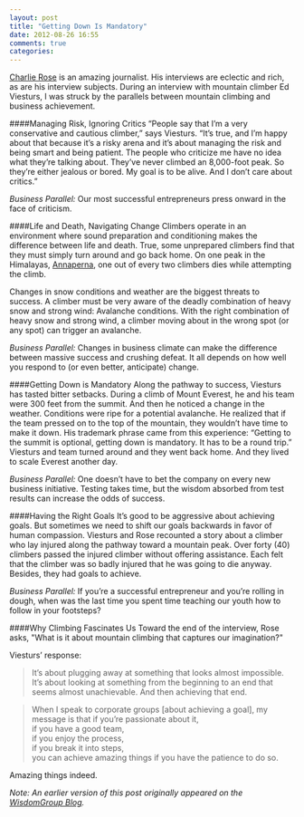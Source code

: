 ```yaml
---
layout: post
title: "Getting Down Is Mandatory"
date: 2012-08-26 16:55
comments: true
categories: 
---
```

[Charlie Rose](http://www.charlierose.com/) is an amazing journalist. His interviews are eclectic and rich, as are his interview subjects. During an interview with mountain climber Ed Viesturs, I was struck by the parallels between mountain climbing and business achievement.

####Managing Risk, Ignoring Critics
“People say that I’m a very conservative and cautious climber,” says Viesturs. “It’s true, and I’m happy about that because it’s a risky arena and it’s about managing the risk and being smart and being patient. The people who criticize me have no idea what they’re talking about. They’ve never climbed an 8,000-foot peak. So they’re either jealous or bored. My goal is to be alive. And I don’t care about critics.”

_Business Parallel:_ Our most successful entrepreneurs press onward in the face of criticism.

####Life and Death, Navigating Change
Climbers operate in an environment where sound preparation and conditioning makes the difference between life and death. True, some unprepared climbers find that they must simply turn around and go back home. On one peak in the Himalayas, [Annaperna](http://en.wikipedia.org/wiki/Annapurna), one out of every two climbers dies while attempting the climb.

Changes in snow conditions and weather are the biggest threats to success. A climber must be very aware of the deadly combination of heavy snow and strong wind: Avalanche conditions. With the right combination of heavy snow and strong wind, a climber moving about in the wrong spot (or any spot) can trigger an avalanche.

_Business Parallel:_ Changes in business climate can make the difference between massive success and crushing defeat. It all depends on how well you respond to (or even better, anticipate) change.

####Getting Down is Mandatory
Along the pathway to success, Viesturs has tasted bitter setbacks. During a climb of Mount Everest, he and his team were 300 feet from the summit. And then he noticed a change in the weather. Conditions were ripe for a potential avalanche. He realized that if the team pressed on to the top of the mountain, they wouldn’t have time to make it down. His trademark phrase came from this experience: “Getting to the summit is optional, getting down is mandatory. It has to be a round trip.” Viesturs and team turned around and they went back home. And they lived to scale Everest another day.

_Business Parallel:_ One doesn’t have to bet the company on every new business initiative. Testing takes time, but the wisdom absorbed from test results can increase the odds of success.

####Having the Right Goals
It’s good to be aggressive about achieving goals. But sometimes we need to shift our goals backwards in favor of human compassion. Viesturs and Rose recounted a story about a climber who lay injured along the pathway toward a mountain peak. Over forty (40) climbers passed the injured climber without offering assistance. Each felt that the climber was so badly injured that he was going to die anyway. Besides, they had goals to achieve.

_Business Parallel:_ If you’re a successful entrepreneur and you’re rolling in dough, when was the last time you spent time teaching our youth how to follow in your footsteps?

####Why Climbing Fascinates Us
Toward the end of the interview, Rose asks, "What is it about mountain climbing that captures our imagination?"

Viesturs’ response:

>It’s about plugging away at something that looks almost impossible. It’s about looking at something from the beginning to an end that seems almost unachievable. And then achieving that end.<br/>

>When I speak to corporate groups [about achieving a goal], my message is that if you’re passionate about it,<br/> 
>if you have a good team,<br/>
>if you enjoy the process,<br/> 
>if you break it into steps,<br/>
>you can achieve amazing things if you have the patience to do so.<br/>

Amazing things indeed.

_Note: An earlier version of this post originally appeared on the [WisdomGroup Blog](http://wisdomgroup.com)._
